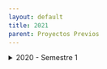 ```yaml
---
layout: default
title: 2021
parent: Proyectos Previos
---
```


<details>
  <summary>2020 - Semestre 1</summary>

Estas son las entregas correspondientes a la cursada del año 2020, primer semestre.

## Normal Games - "QuilmesPoly":

#### Integrantes

* Lautaro Laghezza
* Gustavo Barreiro
* Lucas Mattera
* Leandro Antúnez

<details>
  <summary>Capturas</summary>
  
  ![](imagenes/2021s1-NormalGames-1.png?raw=true)
  ![](imagenes/2021s1-NormalGames-2.png?raw=true)
</details>

#### Enlaces
- [Windows x64](https://github.com/IntroPV-UNQ/repositorio-proyectos/releases/download/2021s1/2021s1-NormalGames-QuilmesPoly.exe "QuilmesPoly Windows x64")

## 12 Cactus - "Espi and the Rescue Crusade":

#### Integrantes

* Leandro Di Lorenzo
* Inés Sosa
* Facundo Vigo

<details>
  <summary>Capturas</summary>
  
  ![](imagenes/2021s1-12Cactus-1.png?raw=true)
  ![](imagenes/2021s1-12Cactus-2.png?raw=true)
</details>

#### Enlaces
- [Windows](https://github.com/12-cactus/espi-and-the-rescue-crusade/releases/tag/final "Espi and the Rescue Crusade Windows")

## Press F - "Cuvikingo":

#### Integrantes

* Federico Ituarte
* Tehuel Torres Baldi
* Lucas Mur

<details>
  <summary>Capturas</summary>
  
  ![](imagenes/2021s1-PressF-1.png?raw=true)
  ![](imagenes/2021s1-PressF-2.png?raw=true)
</details>

#### Enlaces
- [Windows x64](https://github.com/tehuel/unq-videojuegos-press-f-boss/releases/tag/v1.0 "Cuvikingo Windows x64")

## Compumundohipermegared - "SimCovid":

#### Integrantes

* Jonathan Nicolás Maia
* Juan Cruz Vincenti
* Matias Ezequiel Diaz
* Jonathan Ariel Gutierrez

<details>
  <summary>Capturas</summary>
  
  ![](imagenes/2021s1-Compumundohipermegared-1.png?raw=true)
  ![](imagenes/2021s1-Compumundohipermegared-2.png?raw=true)
</details>

#### Enlaces
- [Juego en Navegador](https://compumundohipermegaredunq.github.io/SimCovid-21/ "SimCovid HTML")

## Nullpointers - "The Programmator":

#### Integrantes

* Camila Cintioli
* Gabriel Pasquale
* Jimena Rosato 

<details>
  <summary>Capturas</summary>
  
  ![](imagenes/2021s1-Nullpointers-1.png?raw=true)
  ![](imagenes/2021s1-Nullpointers-3.png?raw=true)
</details>

#### Enlaces
- [Juego en Navegador](https://camilacintioli.github.io/the-progammator/ "The Programmator HTML")

</details>
